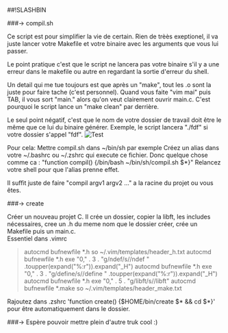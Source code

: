 #\#!SLASHBIN

###-> compil.sh

Ce script est pour simplifier la vie de certain. Rien de trèès exeptionel, il va juste lancer votre Makefile et votre binaire avec les arguments que vous lui passer.

Le point pratique c'est que le script ne lancera pas votre binaire s'il y a une erreur dans le makefile ou autre en regardant la sortie d'erreur du shell.

Un detail qui me tue toujours est que après un "make", tout les .o sont la juste pour faire tache (c'est personnel). Quand vous faite "vim mai" puis TAB, il vous sort "main." alors qu'on veut clairement ouvrir main.c. C'est pourquoi le script lance un "make clean" par derrière.

Le seul point négatif, c'est que le nom de votre dossier de travail doit être le même que ce lui du binaire générer. Exemple, le script lancera "./fdf" si votre dossier s'appel "fdf". 
![Test](http://nsa34.casimages.com/img/2015/01/18/150118121608128168.png "Exemple")

Pour cela:
Mettre compil.sh dans ~/bin/sh par exemple
Créez un alias dans votre ~/.bashrc ou ~/.zshrc qui execute ce fichier. Donc quelque chose comme ca : "function compil() {/bin/bash ~/bin/sh/compil.sh $*}"
Relancez votre shell pour que l'alias prenne effet.

Il suffit juste de faire "compil argv1 argv2 ..." a la racine du projet ou vous êtes.

###-> create

Créer un nouveau projet C. Il crée un dossier, copier la libft, les includes nécessaires, cree un .h du meme nom que le dossier créer, crée un Makefile puis un main.c.  
Essentiel dans .vimrc
<blockquote>
autocmd bufnewfile *.h so ~/.vim/templates/header_h.txt
autocmd bufnewfile *.h exe "0," . 3 . "g/ndef/s//ndef " .toupper(expand("%:r")).expand("_H")
autocmd bufnewfile *.h exe "0," . 3 . "g/define/s//define " .toupper(expand("%:r")).expand("_H")
autocmd bufnewfile *.h exe "0," . 5 . "g/libft/s//libft"
autocmd bufnewfile *.make so ~/.vim/templates/header_make.txt
</blockquote>

Rajoutez dans .zshrc 'function create() {$HOME/bin/create $* && cd $*}' pour être automatiquement dans le dossier.

###-> Espère pouvoir mettre plein d'autre truk cool :)


